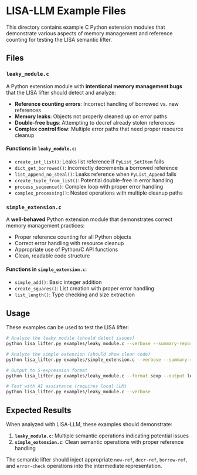 # LISA-LLM Example Files

This directory contains example C Python extension modules that demonstrate various aspects of memory management and reference counting for testing the LISA semantic lifter.

## Files

### `leaky_module.c`
A Python extension module with **intentional memory management bugs** that the LISA lifter should detect and analyze:

- **Reference counting errors**: Incorrect handling of borrowed vs. new references
- **Memory leaks**: Objects not properly cleaned up on error paths
- **Double-free bugs**: Attempting to decref already stolen references
- **Complex control flow**: Multiple error paths that need proper resource cleanup

#### Functions in `leaky_module.c`:
- `create_int_list()`: Leaks list reference if `PyList_SetItem` fails
- `dict_get_borrowed()`: Incorrectly decrements a borrowed reference
- `list_append_no_steal()`: Leaks reference when `PyList_Append` fails
- `create_tuple_from_list()`: Potential double-free in error handling
- `process_sequence()`: Complex loop with proper error handling
- `complex_processing()`: Nested operations with multiple cleanup paths

### `simple_extension.c`
A **well-behaved** Python extension module that demonstrates correct memory management practices:

- Proper reference counting for all Python objects
- Correct error handling with resource cleanup
- Appropriate use of Python/C API functions
- Clean, readable code structure

#### Functions in `simple_extension.c`:
- `simple_add()`: Basic integer addition
- `create_squares()`: List creation with proper error handling
- `list_length()`: Type checking and size extraction

## Usage

These examples can be used to test the LISA lifter:

```bash
# Analyze the leaky module (should detect issues)
python lisa_lifter.py examples/leaky_module.c --verbose --summary-report

# Analyze the simple extension (should show clean code)
python lisa_lifter.py examples/simple_extension.c --verbose --summary-report

# Output to S-expression format
python lisa_lifter.py examples/leaky_module.c --format sexp --output leaky_module.ir

# Test with AI assistance (requires local LLM)
python lisa_lifter.py examples/leaky_module.c --verbose
```

## Expected Results

When analyzed with LISA-LLM, these examples should demonstrate:

1. **`leaky_module.c`**: Multiple semantic operations indicating potential issues
2. **`simple_extension.c`**: Clean semantic operations with proper reference handling

The semantic lifter should inject appropriate `new-ref`, `decr-ref`, `borrow-ref`, and `error-check` operations into the intermediate representation.
